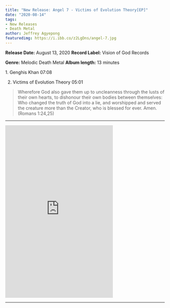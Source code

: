 ```yaml
---
title: "New Release: Angel 7 - Victims of Evolution Theory[EP]"
date: "2020-08-14"
tags:
- New Releases
- Death Metal
author: Jeffrey Agyepong
featuredimg: https://i.ibb.co/z2LgDns/angel-7.jpg
---
```


**Release Date:** August 13, 2020 **Record Label:** Vision of God Records

**Genre:** Melodic Death Metal **Album length:** 13 minutes

1\. Genghis Khan 07:08 <br>

2. Victims of Evolution Theory 05:01

> Wherefore God also gave them up to uncleanness through the lusts of their own hearts, to dishonour their own bodies between themselves: Who changed the truth of God into a lie, and worshipped and served the creature more than the Creator, who is blessed for ever. Amen. (Romans 1:24,25)

* * *

<iframe style="border: 0; width: 340px; height: 545px;" src="https://bandcamp.com/EmbeddedPlayer/album=485305084/size=large/bgcol=ffffff/linkcol=0687f5/transparent=true/" seamless><a href="https://7angel.bandcamp.com/album/victims-of-evolution-theory">Victims of Evolution Theory by Angel 7</a></iframe>

* * *


